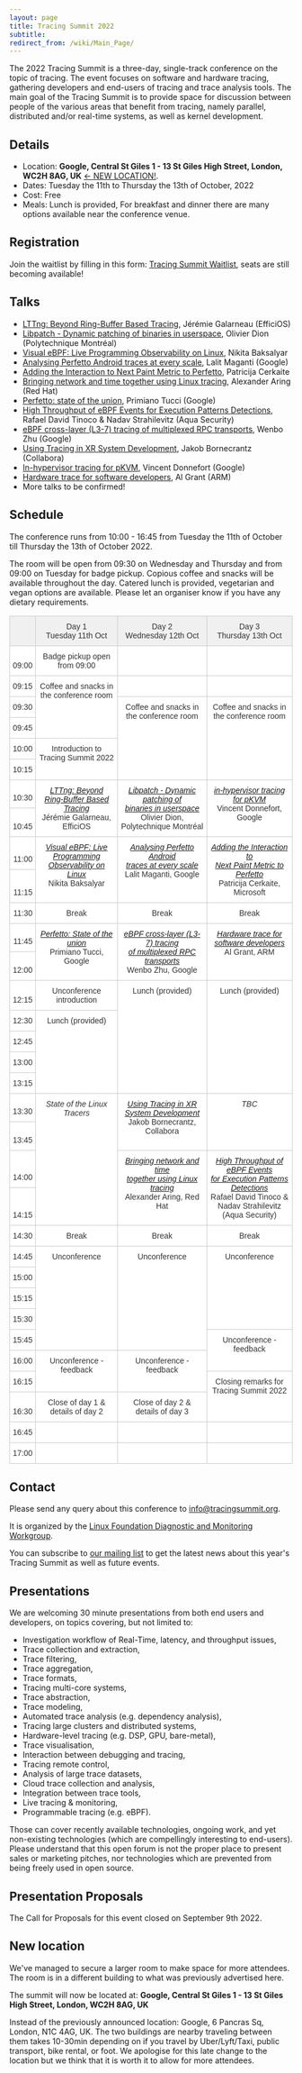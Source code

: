 ```yaml
---
layout: page
title: Tracing Summit 2022
subtitle:
redirect_from: /wiki/Main_Page/
---
```


The 2022 Tracing Summit is a three-day, single-track conference on the topic of tracing. The event focuses on software and hardware tracing, gathering developers and end-users of tracing and trace analysis tools. The main goal of the Tracing Summit is to provide space for discussion between people of the various areas that benefit from tracing, namely parallel, distributed and/or real-time systems, as well as kernel development.

## Details
- Location: **Google, Central St Giles 1 - 13 St Giles High Street, London, WC2H 8AG, UK** [<- NEW LOCATION!](#new-location).
- Dates: Tuesday the 11th to Thursday the 13th of October, 2022
- Cost: Free
- Meals: Lunch is provided, For breakfast and dinner there are many options available near the conference venue.

## Registration
Join the waitlist by filling in this form: [Tracing Summit Waitlist](https://docs.google.com/forms/d/e/1FAIpQLScaHabfZ8rZ2z_vun_iePMcu6H1AqlODJpuJeuyUh9GmhFWEw/viewform), seats are still becoming available!

## Talks
* [LTTng: Beyond Ring-Buffer Based Tracing](/ts/2022/beyondtheringbuffer), Jérémie Galarneau (EfficiOS)
* [Libpatch - Dynamic patching of binaries in userspace](/ts/2022/libpatch), Olivier Dion (Polytechnique Montréal)
* [Visual eBPF: Live Programming Observability on Linux](/ts/2022/visualebpf), Nikita Baksalyar
* [Analysing Perfetto Android traces at every scale](/ts/2022/analysingandroidtraces), Lalit Maganti (Google)
* [Adding the Interaction to Next Paint Metric to Perfetto](/ts/2022/nextpaint), Patricija Cerkaite
* [Bringing network and time together using Linux tracing](/ts/2022/networkandtime), Alexander Aring (Red Hat)
* [Perfetto: state of the union](/ts/2022/perfetto), Primiano Tucci (Google)
* [High Throughput of eBPF Events for Execution Patterns Detections](/ts/2022/ebpfpatterns), Rafael David Tinoco & Nadav Strahilevitz (Aqua Security)
* [eBPF cross-layer (L3-7) tracing of multiplexed RPC transports](/ts/2022/ebpfrpc), Wenbo Zhu (Google)
* [Using Tracing in XR System Development](/ts/2022/tracingxr), Jakob Bornecrantz (Collabora)
* [In-hypervisor tracing for pKVM](/ts/2022/hypervisortracing), Vincent Donnefort (Google)
* [Hardware trace for software developers](/ts/2022/hardware), Al Grant (ARM)
* More talks to be confirmed!

## Schedule
The conference runs from 10:00 - 16:45 from Tuesday the 11th of October till Thursday the 13th of October 2022.


The room will be open from 09:30 on Wednesday and Thursday and from 09:00 on Tuesday for badge pickup.
Copious coffee and snacks will be available throughout the day.
Catered lunch is provided, vegetarian and vegan options are available.
Please let an organiser know if you have any dietary requirements.

<style type="text/css">
.tg  {border-collapse:collapse;border-color:#ccc;border-spacing:0;}
.tg td{background-color:#fff;border-color:#ccc;border-style:solid;border-width:1px;color:#333;
  font-family:Arial, sans-serif;font-size:14px;overflow:hidden;padding:10px 5px;word-break:normal;}
.tg th{background-color:#f0f0f0;border-color:#ccc;border-style:solid;border-width:1px;color:#333;
  font-family:Arial, sans-serif;font-size:14px;font-weight:normal;overflow:hidden;padding:10px 5px;word-break:normal;}
.tg .tg-2b7s{text-align:right;vertical-align:bottom}
.tg .tg-baqh{text-align:center;vertical-align:top}
</style>
<table class="tg">
<thead>
  <tr>
    <th class="tg-2b7s"></th>
    <th class="tg-baqh">Day 1<br>Tuesday 11th Oct</th>
    <th class="tg-baqh">Day 2<br>Wednesday 12th Oct</th>
    <th class="tg-baqh">Day 3<br>Thursday 13th Oct</th>
  </tr>
</thead>
<tbody>
  <tr>
    <td class="tg-2b7s">09:00</td>
    <td class="tg-baqh">Badge pickup open from 09:00</td>
    <td class="tg-baqh"></td>
    <td class="tg-baqh"></td>
  </tr>
  <tr>
    <td class="tg-2b7s">09:15</td>
    <td class="tg-baqh" rowspan="3"> Coffee and snacks in<br>the conference room</td>
    <td class="tg-baqh"></td>
    <td class="tg-baqh"></td>
  </tr>
  <tr>
    <td class="tg-2b7s">09:30</td>
    <td class="tg-baqh" rowspan="4"><span style="font-weight:400;font-style:normal">Coffee and snacks in</span><br><span style="font-weight:400;font-style:normal">the conference room</span></td>
    <td class="tg-baqh" rowspan="4">Coffee and snacks in<br>the conference room<br><br></td>
  </tr>
  <tr>
    <td class="tg-2b7s">09:45</td>
  </tr>
  <tr>
    <td class="tg-2b7s">10:00</td>
    <td class="tg-baqh" rowspan="2">Introduction to<br>Tracing Summit 2022</td>
  </tr>
  <tr>
    <td class="tg-2b7s">10:15</td>
  </tr>
  <tr>
    <td class="tg-2b7s">10:30</td>
    <td class="tg-baqh" rowspan="2"><a href="/ts/2022/beyondtheringbuffer"><span style="font-style:italic">LTTng: Beyond</span><br><span style="font-style:italic">Ring-Buffer Based Tracing</span></a><br>Jérémie Galarneau, EfficiOS</td>
    <td class="tg-baqh" rowspan="2"><a href="/ts/2022/libpatch"><span style="font-style:italic">Libpatch - Dynamic patching of </span><br><span style="font-style:italic">binaries in userspace</span></a><br>Olivier Dion, Polytechnique Montréal<br></td>
    <td class="tg-baqh" rowspan="2"><a href="/ts/2022/hypervisortracing"><span style="font-style:italic">in-hypervisor tracing for pKVM</span></a><br>Vincent Donnefort, Google</td>
  </tr>
  <tr>
    <td class="tg-2b7s">10:45</td>
  </tr>
  <tr>
    <td class="tg-2b7s">11:00</td>
    <td class="tg-baqh" rowspan="2"><a href="/ts/2022/visualebpf"><span style="font-style:italic">Visual eBPF: Live Programming</span><br><span style="font-style:italic">Observability on Linux</span></a><br>Nikita Baksalyar</td>
    <td class="tg-baqh" rowspan="2"><a href="/ts/2022/analysingandroidtraces"><span style="font-style:italic">Analysing Perfetto Android</span><br><span style="font-style:italic">traces at every scale</span></a><br><span style="font-weight:400;font-style:normal">Lalit Maganti</span>, Google</td>
    <td class="tg-baqh" rowspan="2"><a href="/ts/2022/nextpaint"><span style="font-style:italic">Adding the Interaction to</span><br><span style="font-style:italic">Next Paint Metric to Perfetto</span></a><br>Patricija Cerkaite, Microsoft</td>
  </tr>
  <tr>
    <td class="tg-2b7s">11:15</td>
  </tr>
  <tr>
    <td class="tg-2b7s">11:30</td>
    <td class="tg-baqh">Break</td>
    <td class="tg-baqh">Break</td>
    <td class="tg-baqh"><span style="font-weight:400;font-style:normal">Break</span></td>
  </tr>
  <tr>
    <td class="tg-2b7s">11:45</td>
    <td class="tg-baqh" rowspan="2"><a href="/ts/2022/perfetto"><span style="font-style:italic">Perfetto: State of the union</span></a><br>Primiano Tucci, Google</td>
    <td class="tg-baqh" rowspan="2"><a href="/ts/2022/ebpfrpc"><span style="font-style:italic">eBPF cross-layer (L3-7) tracing</span><br><span style="font-style:italic">of multiplexed RPC transports</span></a><br>Wenbo Zhu, Google</td>
    <td class="tg-baqh" rowspan="2"><a href="/ts/2022/hardware"><span style="font-style:italic">Hardware trace for</span><br><span style="font-style:italic">software developers</span></a><br>Al Grant, ARM<br><br></td>
  </tr>
  <tr>
    <td class="tg-2b7s">12:00</td>
  </tr>
  <tr>
    <td class="tg-2b7s">12:15</td>
    <td class="tg-baqh">Unconference introduction</td>
    <td class="tg-baqh" rowspan="5"><span style="font-weight:400;font-style:normal">Lunch (provided)</span></td>
    <td class="tg-baqh" rowspan="5"><span style="font-weight:400;font-style:normal">Lunch (provided)</span></td>
  </tr>
  <tr>
    <td class="tg-2b7s">12:30</td>
    <td class="tg-baqh" rowspan="4">Lunch (provided)</td>
  </tr>
  <tr>
    <td class="tg-2b7s">12:45</td>
  </tr>
  <tr>
    <td class="tg-2b7s">13:00</td>
  </tr>
  <tr>
    <td class="tg-2b7s">13:15</td>
  </tr>
  <tr>
    <td class="tg-2b7s">13:30</td>
    <td class="tg-baqh" rowspan="4"><span style="font-style:italic">State of the Linux Tracers</span><br></td>
    <td class="tg-baqh" rowspan="2"><a href="/ts/2022/tracingxr"><span style="font-style:italic">Using Tracing in XR</span><br><span style="font-style:italic">System Development</span></a><br>Jakob Bornecrantz, Collabora<br><br></td>
    <td class="tg-baqh" rowspan="2"><span style="font-style:italic">TBC</span><br></td>
  </tr>
  <tr>
    <td class="tg-2b7s">13:45</td>
  </tr>
  <tr>
    <td class="tg-2b7s">14:00</td>
    <td class="tg-baqh" rowspan="2"><a href="/ts/2022/networkandtime"><span style="font-style:italic">Bringing network and time</span><br><span style="font-style:italic">together using Linux tracing</span></a><br>Alexander Aring, Red Hat</td>
    <td class="tg-baqh" rowspan="2"><a href="/ts/2022/ebpfpatterns">  <span style="font-style:italic">High Throughput of eBPF Events</span><br><span style="font-style:italic">for Execution Patterns Detections</span></a><br>Rafael David Tinoco &amp;<br>Nadav Strahilevitz (Aqua Security)</td>
  </tr>
  <tr>
    <td class="tg-2b7s">14:15</td>
  </tr>
  <tr>
    <td class="tg-2b7s">14:30</td>
    <td class="tg-baqh">Break</td>
    <td class="tg-baqh">Break</td>
    <td class="tg-baqh">Break</td>
  </tr>
  <tr>
    <td class="tg-2b7s">14:45</td>
    <td class="tg-baqh" rowspan="5">Unconference<br><br></td>
    <td class="tg-baqh" rowspan="5">Unconference</td>
    <td class="tg-baqh" rowspan="4">Unconference</td>
  </tr>
  <tr>
    <td class="tg-2b7s">15:00</td>
  </tr>
  <tr>
    <td class="tg-2b7s">15:15</td>
  </tr>
  <tr>
    <td class="tg-2b7s">15:30</td>
  </tr>
  <tr>
    <td class="tg-2b7s">15:45</td>
    <td class="tg-baqh" rowspan="2">Unconference - feedback</td>
  </tr>
  <tr>
    <td class="tg-2b7s">16:00</td>
    <td class="tg-baqh" rowspan="2">Unconference - feedback</td>
    <td class="tg-baqh" rowspan="2">Unconference - feedback</td>
  </tr>
  <tr>
    <td class="tg-2b7s">16:15</td>
    <td class="tg-baqh" rowspan="2">Closing remarks for<br>Tracing Summit 2022</td>
  </tr>
  <tr>
    <td class="tg-2b7s">16:30</td>
    <td class="tg-baqh">Close of day 1 &amp;<br>details of day 2</td>
    <td class="tg-baqh"><span style="font-weight:400;font-style:normal">Close of day 2 &amp;</span><br><span style="font-weight:400;font-style:normal">details of day 3</span></td>
  </tr>
  <tr>
    <td class="tg-2b7s">16:45</td>
    <td class="tg-baqh"></td>
    <td class="tg-baqh"></td>
    <td class="tg-baqh"></td>
  </tr>
  <tr>
    <td class="tg-2b7s">17:00</td>
    <td class="tg-baqh"></td>
    <td class="tg-baqh"></td>
    <td class="tg-baqh"></td>
  </tr>
</tbody>
</table>

## Contact
Please send any query about this conference to [info@tracingsummit.org](mailto:info@tracingsummit.org).

It is organized by the [Linux Foundation Diagnostic and Monitoring Workgroup](https://diamon.org).

You can subscribe to [our mailing list](https://eepurl.com/goakfv) to get the latest news about this year's Tracing Summit as well as future events.

## Presentations
We are welcoming 30 minute presentations from both end users and developers, on topics covering, but not limited to:

* Investigation workflow of Real-Time, latency, and throughput issues,
* Trace collection and extraction,
* Trace filtering,
* Trace aggregation,
* Trace formats,
* Tracing multi-core systems,
* Trace abstraction,
* Trace modeling,
* Automated trace analysis (e.g. dependency analysis),
* Tracing large clusters and distributed systems,
* Hardware-level tracing (e.g. DSP, GPU, bare-metal),
* Trace visualisation,
* Interaction between debugging and tracing,
* Tracing remote control,
* Analysis of large trace datasets,
* Cloud trace collection and analysis,
* Integration between trace tools,
* Live tracing & monitoring,
* Programmable tracing (e.g. eBPF).

Those can cover recently available technologies, ongoing work, and yet non-existing technologies (which are compellingly interesting to end-users). Please understand that this open forum is not the proper place to present sales or marketing pitches, nor technologies which are prevented from being freely used in open source.

## Presentation Proposals
The Call for Proposals for this event closed on September 9th 2022.


## New location

We've managed to secure a larger room to make space for more attendees.
The room is in a different building to what was previously advertised here.

The summit will now be located at:  **Google, Central St Giles 1 - 13 St Giles High Street, London, WC2H 8AG, UK**

Instead of the previously announced location: Google, 6 Pancras Sq, London, N1C 4AG, UK.
The two buildings are nearby traveling between them takes 10-30min depending on if you travel by Uber/Lyft/Taxi, public transport, bike rental, or foot.
We apologise for this late change to the location but we think that it is worth it to allow for more attendees.
